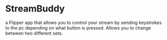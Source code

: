 # StreamBuddy
a Flipper app that allows you to control your stream by sending keystrokes to the pc depending on what button is pressed. Allows you to change between two different sets.
